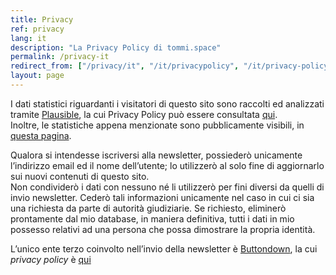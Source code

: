 ```yaml
---
title: Privacy
ref: privacy
lang: it
description: "La Privacy Policy di tommi.space"
permalink: /privacy-it
redirect_from: ["/privacy/it", "/it/privacypolicy", "/it/privacy-policy", "/it/privacy", "/trattamentodati", "/trattamento-dati"]
layout: page
---
```

I dati statistici riguardanti i visitatori di questo sito sono raccolti ed analizzati tramite [Plausible](https://plausible.io "Plausible"), la cui Privacy Policy può essere consultata [qui](https://plausible.io/privacy "Privacy Policy di Plausible").  
Inoltre, le statistiche appena menzionate sono pubblicamente visibili, in [questa pagina](https://plausible.io/tommi.space "Statistiche dei visitatori per tommi.space").

Qualora si intendesse iscriversi alla newsletter, possiederò unicamente l’indirizzo email ed il nome dell’utente; lo utilizzerò al solo fine di aggiornarlo sui nuovi contenuti di questo sito.   
Non condividerò i dati con nessuno né li utilizzerò per fini diversi da quelli di invio newsletter. Cederò tali informazioni unicamente nel caso in cui ci sia una richiesta da parte di autorità giudiziarie. Se richiesto, eliminerò prontamente dal mio database, in maniera definitiva, tutti i dati in mio possesso relativi ad una persona che possa dimostrare la propria identità.

L’unico ente terzo coinvolto nell’invio della newsletter è [Buttondown](https://buttondown.email "Buttondown"), la cui *privacy policy* è [qui](https://buttondown.email/privacy "Buttondown Privacy")
